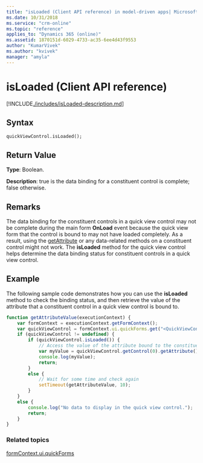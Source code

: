 ```yaml
---
title: "isLoaded (Client API reference) in model-driven apps| MicrosoftDocs"
ms.date: 10/31/2018
ms.service: "crm-online"
ms.topic: "reference"
applies_to: "Dynamics 365 (online)"
ms.assetid: 1870151d-6029-4733-ac35-6ee4d43f9553
author: "KumarVivek"
ms.author: "kvivek"
manager: "amyla"
---
```

# isLoaded (Client API reference)



[!INCLUDE[./includes/isLoaded-description.md](./includes/isLoaded-description.md)]

## Syntax

`quickViewControl.isLoaded();`

## Return Value

**Type**: Boolean.

**Description**: true is the data binding for a constituent control is complete; false otherwise. 

## Remarks

The data binding for the constituent controls in a quick view control may not be complete during the main form **OnLoad** event because the quick view form that the control is bound to may not have loaded completely. As a result, using the [getAttribute](../controls/getattribute.md) or any data-related methods on a constituent control might not work. The **isLoaded** method for the quick view control helps determine the data binding status for constituent controls in a quick view control.

## Example

The following sample code demonstrates how you can use the **isLoaded** method to check the binding status, and then retrieve the value of the attribute that a constituent control in a quick view control is bound to.

```JavaScript
function getAttributeValue(executionContext) {
    var formContext = executionContext.getFormContext();
    var quickViewControl = formContext.ui.quickForms.get("<QuickViewControlName>");
    if (quickViewControl != undefined) {
        if (quickViewControl.isLoaded()) {
            // Access the value of the attribute bound to the constituent control
            var myValue = quickViewControl.getControl(0).getAttribute().getValue();
            console.log(myValue);
            return;
        }
        else {
            // Wait for some time and check again
            setTimeout(getAttributeValue, 10);
        }
    }
    else {
        console.log("No data to display in the quick view control.");
        return;
    }
}
```

### Related topics

[formContext.ui.quickForms](../formContext-ui-quickForms.md)
